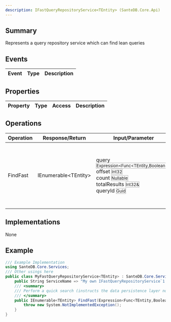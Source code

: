 ```yaml
---
description: IFastQueryRepositoryService<TEntity> (SanteDB.Core.Api)
---
```


## Summary
Represents a query repository service which can find lean queries

## Events

|Event|Type|Description|
|-|-|-|

## Properties

|Property|Type|Access|Description|
|-|-|-|-|

## Operations

|Operation|Response/Return|Input/Parameter|Description|
|-|-|-|-|
|FindFast|IEnumerable&lt;TEntity>|query <small style='border:solid 1px #aaa'>Expression<Func<TEntity,Boolean>></small><br/>offset <small style='border:solid 1px #aaa'>Int32</small><br/>count <small style='border:solid 1px #aaa'>Nullable<Int32></small><br/>totalResults <small style='border:solid 1px #aaa'>Int32&</small><br/>queryId <small style='border:solid 1px #aaa'>Guid</small>|Perform a quick search (instructs the data persistence layer not to load as many properties)|

## Implementations

None

## Example
```csharp
/// Example Implementation
using SanteDB.Core.Services;
/// Other usings here
public class MyFastQueryRepositoryService<TEntity> : SanteDB.Core.Services.IFastQueryRepositoryService<TEntity> { 
	public String ServiceName => "My own IFastQueryRepositoryService`1 service";
	/// <summary>
	/// Perform a quick search (instructs the data persistence layer not to load as many properties)
	/// </summary>
	public IEnumerable<TEntity> FindFast(Expression<Func<TEntity,Boolean>> query,Int32 offset,Nullable<Int32> count,Int32& totalResults,Guid queryId){
		throw new System.NotImplementedException();
	}
}
```
